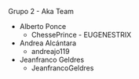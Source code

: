 Grupo 2 - Aka Team
- Alberto Ponce 
   - ChessePrince - EUGENESTRIX
- Andrea Alcántara 
   - andreajo119
- Jeanfranco Geldres 
   - JeanfrancoGeldres
